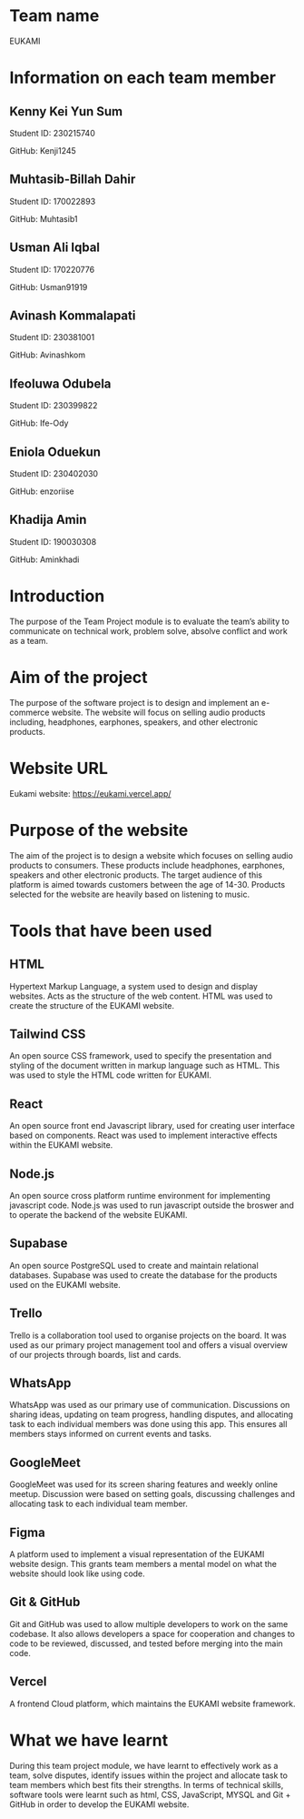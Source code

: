 # Team name
EUKAMI

# Information on each team member
## Kenny Kei Yun Sum 
Student ID: 230215740

GitHub: Kenji1245

## Muhtasib-Billah Dahir
Student ID: 170022893

GitHub: Muhtasib1

## Usman Ali Iqbal
Student ID: 170220776

GitHub: Usman91919

## Avinash Kommalapati
Student ID: 230381001

GitHub: Avinashkom

## Ifeoluwa Odubela
Student ID: 230399822

GitHub: Ife-Ody

## Eniola Oduekun
Student ID: 230402030

GitHub: enzoriise

## Khadija Amin
Student ID: 190030308

GitHub: Aminkhadi


# Introduction

The purpose of the Team Project module is to evaluate the team’s ability to communicate on technical work, problem solve, absolve conflict and work as a team. 

# Aim of the project 

The purpose of the software project is to design and implement an e-commerce website. The website will focus on selling audio products including, headphones, earphones, speakers, and other electronic products. 

# Website URL 

Eukami website: https://eukami.vercel.app/

# Purpose of the website 

The aim of the project is to design a website which focuses on selling audio products to consumers. These products include headphones, earphones, speakers and other electronic products. 
The target audience of this platform is aimed towards customers between the age of 14-30. Products selected for the website are heavily based on listening to music. 

# Tools that have been used

## HTML
Hypertext Markup Language, a system used to design and display websites. Acts as the structure of the web content. HTML was used to create the structure of the EUKAMI website. 
## Tailwind CSS
An open source CSS framework, used to specify the presentation and styling of the document written in markup language such as HTML. This was used to style the HTML code written for EUKAMI.
## React
An open source front end Javascript library, used for creating user interface based on components. React was used to implement interactive effects within the EUKAMI website. 
## Node.js
An open source cross platform runtime environment for implementing javascript code. Node.js was used to run javascript outside the broswer and to operate the backend of the website EUKAMI. 
## Supabase 
An open source PostgreSQL used to create and maintain relational databases. Supabase was used to create the database for the products used on the EUKAMI website.
## Trello
Trello is a collaboration tool used to organise projects on the board. It was used as our primary project management tool and offers a visual overview of our projects through boards, list and cards. 
## WhatsApp
WhatsApp was used as our primary use of communication. Discussions on sharing ideas, updating on team progress, handling disputes, and allocating task to each individual members was done using this app. This ensures all members stays informed on current events and tasks.
## GoogleMeet
GoogleMeet was used for its screen sharing features and weekly online meetup. Discussion were based on setting goals, discussing challenges and allocating task to each individual team member. 
## Figma
A platform used to implement a visual representation of the EUKAMI website design. This grants team members a mental model on what the website should look like using code. 
## Git & GitHub
Git and GitHub was used to allow multiple developers to work on the same codebase. It also allows developers a space for cooperation and changes to code to be reviewed, discussed, and tested before merging into the main code. 
## Vercel 
A frontend Cloud platform, which maintains the EUKAMI website framework. 

# What we have learnt

During this team project module, we have learnt to effectively work as a team, solve disputes, identify issues within the project and allocate task to team members which best fits their strengths.
In terms of technical skills, software tools were learnt such as html, CSS, JavaScript, MYSQL and Git + GitHub in order to develop the EUKAMI website. 


